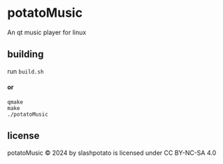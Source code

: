 # potatoMusic
An qt music player for linux

## building
run `build.sh`

#### **or**
```shell
qmake
make
./potatoMusic
```

## license
potatoMusic © 2024 by slashpotato is licensed under CC BY-NC-SA 4.0 
